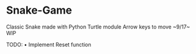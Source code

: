 # Snake-Game
Classic Snake made with Python Turtle module
Arrow keys to move
~9/17~
 WIP
 
TODO:
• Implement Reset function
